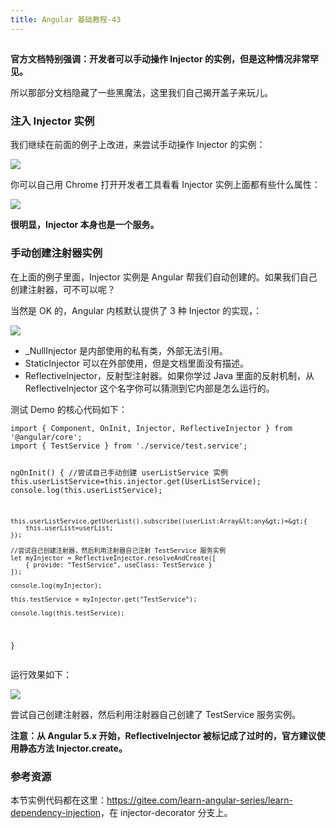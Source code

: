 ```yaml
---
title: Angular 基础教程-43
---
```

<article id="topicContainer" class="column_content"><h2 class="topic_title"></h2><div><p><strong>官方文档特别强调：开发者可以手动操作 Injector 的实例，但是这种情况非常罕见。</strong></p>
<p>所以那部分文档隐藏了一些黑魔法，这里我们自己揭开盖子来玩儿。</p>
<h3 id="injector">注入 Injector 实例</h3>
<p>我们继续在前面的例子上改进，来尝试手动操作 Injector 的实例：</p>
<p><img src="https://images.gitbook.cn/cdc041a0-d7cc-11e9-a536-c512dee3d564"></p>
<p>你可以自己用 Chrome 打开开发者工具看看 Injector 实例上面都有些什么属性：</p>
<p><img src="https://images.gitbook.cn/df6aa800-d7cc-11e9-a536-c512dee3d564"></p>
<p><strong>很明显，Injector 本身也是一个服务。</strong></p>
<h3 id="">手动创建注射器实例</h3>
<p>在上面的例子里面，Injector 实例是 Angular 帮我们自动创建的。如果我们自己创建注射器，可不可以呢？</p>
<p>当然是 OK 的，Angular 内核默认提供了 3 种 Injector 的实现，：</p>
<p><img src="https://images.gitbook.cn/f02704e0-d7cc-11e9-8fae-816b29059b0c"></p>
<ul>
<li>_NullInjector 是内部使用的私有类，外部无法引用。</li>
<li>StaticInjector 可以在外部使用，但是文档里面没有描述。</li>
<li>ReflectiveInjector，反射型注射器。如果你学过 Java 里面的反射机制，从 ReflectiveInjector 这个名字你可以猜测到它内部是怎么运行的。</li>
</ul>
<p>测试 Demo 的核心代码如下：</p>
<pre><code>import { Component, OnInit, Injector, ReflectiveInjector } from '@angular/core';
import { TestService } from './service/test.service';

ngOnInit() {
    //尝试自己手动创建 userListService 实例
    this.userListService=this.injector.get(UserListService);
    console.log(this.userListService);

    this.userListService.getUserList().subscribe((userList:Array&lt;any&gt;)=&gt;{
        this.userList=userList;
    });

    //尝试自己创建注射器，然后利用注射器自己注射 TestService 服务实例
    let myInjector = ReflectiveInjector.resolveAndCreate([
        { provide: "TestService", useClass: TestService }
    ]);

    console.log(myInjector);

    this.testService = myInjector.get("TestService");

    console.log(this.testService);
}
</code></pre>
<p>运行效果如下：</p>
<p><img src="https://images.gitbook.cn/034c9990-d7cd-11e9-8fae-816b29059b0c"></p>
<p>尝试自己创建注射器，然后利用注射器自己创建了 TestService 服务实例。</p>
<p><strong>注意：从 Angular 5.x 开始，ReflectiveInjector 被标记成了过时的，官方建议使用静态方法 Injector.create。</strong></p>
<h3 id="-1">参考资源</h3>
<p>本节实例代码都在这里：<a href="https://gitee.com/learn-angular-series/learn-dependency-injection">https://gitee.com/learn-angular-series/learn-dependency-injection</a>，在 injector-decorator 分支上。</p></div></article>